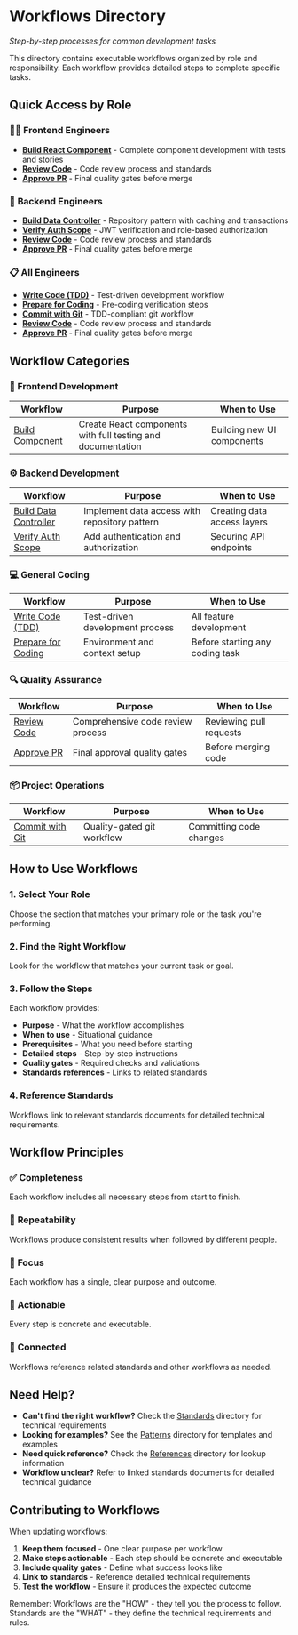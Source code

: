 # Workflows Directory

_Step-by-step processes for common development tasks_

This directory contains executable workflows organized by role and responsibility. Each workflow provides detailed steps to complete specific tasks.

## Quick Access by Role

### 👨‍💻 **Frontend Engineers**

- **[Build React Component](./frontend/build-component.md)** - Complete component development with tests and stories
- **[Review Code](./quality/review-code.md)** - Code review process and standards
- **[Approve PR](./quality/approve-pr.md)** - Final quality gates before merge

### 🔧 **Backend Engineers**

- **[Build Data Controller](./backend/build-data-controller.md)** - Repository pattern with caching and transactions
- **[Verify Auth Scope](./backend/verify-auth-scope.md)** - JWT verification and role-based authorization
- **[Review Code](./quality/review-code.md)** - Code review process and standards
- **[Approve PR](./quality/approve-pr.md)** - Final quality gates before merge

### 📋 **All Engineers**

- **[Write Code (TDD)](./coding/write-code-tdd.md)** - Test-driven development workflow
- **[Prepare for Coding](./coding/prepare-coding.md)** - Pre-coding verification steps
- **[Commit with Git](./project/commit-with-git.md)** - TDD-compliant git workflow
- **[Review Code](./quality/review-code.md)** - Code review process and standards
- **[Approve PR](./quality/approve-pr.md)** - Final quality gates before merge

## Workflow Categories

### 🎨 Frontend Development

| Workflow                                         | Purpose                                                     | When to Use                |
| ------------------------------------------------ | ----------------------------------------------------------- | -------------------------- |
| [Build Component](./frontend/build-component.md) | Create React components with full testing and documentation | Building new UI components |

### ⚙️ Backend Development

| Workflow                                                    | Purpose                                       | When to Use                 |
| ----------------------------------------------------------- | --------------------------------------------- | --------------------------- |
| [Build Data Controller](./backend/build-data-controller.md) | Implement data access with repository pattern | Creating data access layers |
| [Verify Auth Scope](./backend/verify-auth-scope.md)         | Add authentication and authorization          | Securing API endpoints      |

### 💻 General Coding

| Workflow                                         | Purpose                         | When to Use                     |
| ------------------------------------------------ | ------------------------------- | ------------------------------- |
| [Write Code (TDD)](./coding/write-code-tdd.md)   | Test-driven development process | All feature development         |
| [Prepare for Coding](./coding/prepare-coding.md) | Environment and context setup   | Before starting any coding task |

### 🔍 Quality Assurance

| Workflow                                | Purpose                           | When to Use             |
| --------------------------------------- | --------------------------------- | ----------------------- |
| [Review Code](./quality/review-code.md) | Comprehensive code review process | Reviewing pull requests |
| [Approve PR](./quality/approve-pr.md)   | Final approval quality gates      | Before merging code     |

### 📦 Project Operations

| Workflow                                        | Purpose                    | When to Use             |
| ----------------------------------------------- | -------------------------- | ----------------------- |
| [Commit with Git](./project/commit-with-git.md) | Quality-gated git workflow | Committing code changes |

## How to Use Workflows

### 1. **Select Your Role**

Choose the section that matches your primary role or the task you're performing.

### 2. **Find the Right Workflow**

Look for the workflow that matches your current task or goal.

### 3. **Follow the Steps**

Each workflow provides:

- **Purpose** - What the workflow accomplishes
- **When to use** - Situational guidance
- **Prerequisites** - What you need before starting
- **Detailed steps** - Step-by-step instructions
- **Quality gates** - Required checks and validations
- **Standards references** - Links to related standards

### 4. **Reference Standards**

Workflows link to relevant standards documents for detailed technical requirements.

## Workflow Principles

### ✅ **Completeness**

Each workflow includes all necessary steps from start to finish.

### 🔄 **Repeatability**

Workflows produce consistent results when followed by different people.

### 🎯 **Focus**

Each workflow has a single, clear purpose and outcome.

### 📝 **Actionable**

Every step is concrete and executable.

### 🔗 **Connected**

Workflows reference related standards and other workflows as needed.

## Need Help?

- **Can't find the right workflow?** Check the [Standards](../standards/) directory for technical requirements
- **Looking for examples?** See the [Patterns](../patterns/) directory for templates and examples
- **Need quick reference?** Check the [References](../references/) directory for lookup information
- **Workflow unclear?** Refer to linked standards documents for detailed technical guidance

## Contributing to Workflows

When updating workflows:

1. **Keep them focused** - One clear purpose per workflow
2. **Make steps actionable** - Each step should be concrete and executable
3. **Include quality gates** - Define what success looks like
4. **Link to standards** - Reference detailed technical requirements
5. **Test the workflow** - Ensure it produces the expected outcome

Remember: Workflows are the "HOW" - they tell you the process to follow. Standards are the "WHAT" - they define the technical requirements and rules.
